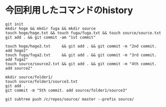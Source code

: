 # 今回利用したコマンドのhistory

	git init
	mkdir hoge && mkdir fuga && mkdir source
	touch hoge/hoge.txt && touch fuga/fuga.txt && touch source/source.txt
	git add . && git commit -am "1st commit"

	touch hoge/hoge2.txt     && git add . && git commit -m "2nd commit. add hoge2"
	touch fuga/fuga2.txt     && git add . && git commit -m "3rd commit. add fuga2"
	touch source/source2.txt && git add . && git commit -m "4th commit. add source2"

	mkdir source/folder1/
	touch source/folder1/source3.txt
	git add .
	git commit -m "5th commit. add source/folder1/source3"

	git subtree push /c/repos/source/ master --prefix source/

